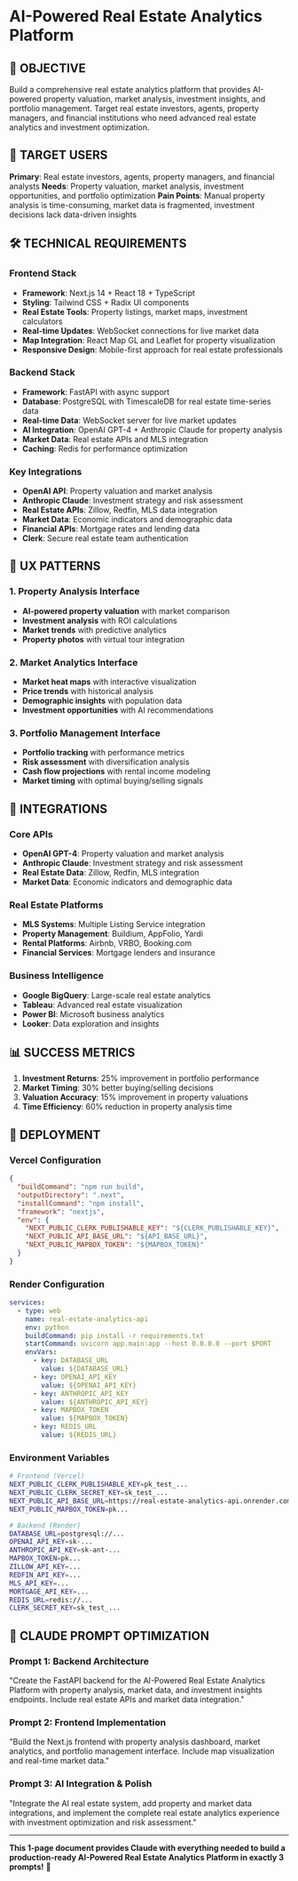 # AI-Powered Real Estate Analytics Platform

## 🎯 OBJECTIVE
Build a comprehensive real estate analytics platform that provides AI-powered property valuation, market analysis, investment insights, and portfolio management. Target real estate investors, agents, property managers, and financial institutions who need advanced real estate analytics and investment optimization.

## 👥 TARGET USERS
**Primary**: Real estate investors, agents, property managers, and financial analysts
**Needs**: Property valuation, market analysis, investment opportunities, and portfolio optimization
**Pain Points**: Manual property analysis is time-consuming, market data is fragmented, investment decisions lack data-driven insights

## 🛠️ TECHNICAL REQUIREMENTS

### Frontend Stack
- **Framework**: Next.js 14 + React 18 + TypeScript
- **Styling**: Tailwind CSS + Radix UI components
- **Real Estate Tools**: Property listings, market maps, investment calculators
- **Real-time Updates**: WebSocket connections for live market data
- **Map Integration**: React Map GL and Leaflet for property visualization
- **Responsive Design**: Mobile-first approach for real estate professionals

### Backend Stack
- **Framework**: FastAPI with async support
- **Database**: PostgreSQL with TimescaleDB for real estate time-series data
- **Real-time Data**: WebSocket server for live market updates
- **AI Integration**: OpenAI GPT-4 + Anthropic Claude for property analysis
- **Market Data**: Real estate APIs and MLS integration
- **Caching**: Redis for performance optimization

### Key Integrations
- **OpenAI API**: Property valuation and market analysis
- **Anthropic Claude**: Investment strategy and risk assessment
- **Real Estate APIs**: Zillow, Redfin, MLS data integration
- **Market Data**: Economic indicators and demographic data
- **Financial APIs**: Mortgage rates and lending data
- **Clerk**: Secure real estate team authentication

## 🎨 UX PATTERNS

### 1. Property Analysis Interface
- **AI-powered property valuation** with market comparison
- **Investment analysis** with ROI calculations
- **Market trends** with predictive analytics
- **Property photos** with virtual tour integration

### 2. Market Analytics Interface
- **Market heat maps** with interactive visualization
- **Price trends** with historical analysis
- **Demographic insights** with population data
- **Investment opportunities** with AI recommendations

### 3. Portfolio Management Interface
- **Portfolio tracking** with performance metrics
- **Risk assessment** with diversification analysis
- **Cash flow projections** with rental income modeling
- **Market timing** with optimal buying/selling signals

## 🔗 INTEGRATIONS

### Core APIs
- **OpenAI GPT-4**: Property valuation and market analysis
- **Anthropic Claude**: Investment strategy and risk assessment
- **Real Estate Data**: Zillow, Redfin, MLS integration
- **Market Data**: Economic indicators and demographic data

### Real Estate Platforms
- **MLS Systems**: Multiple Listing Service integration
- **Property Management**: Buildium, AppFolio, Yardi
- **Rental Platforms**: Airbnb, VRBO, Booking.com
- **Financial Services**: Mortgage lenders and insurance

### Business Intelligence
- **Google BigQuery**: Large-scale real estate analytics
- **Tableau**: Advanced real estate visualization
- **Power BI**: Microsoft business analytics
- **Looker**: Data exploration and insights

## 📊 SUCCESS METRICS
1. **Investment Returns**: 25% improvement in portfolio performance
2. **Market Timing**: 30% better buying/selling decisions
3. **Valuation Accuracy**: 15% improvement in property valuations
4. **Time Efficiency**: 60% reduction in property analysis time

## 🚀 DEPLOYMENT

### Vercel Configuration
```json
{
  "buildCommand": "npm run build",
  "outputDirectory": ".next",
  "installCommand": "npm install",
  "framework": "nextjs",
  "env": {
    "NEXT_PUBLIC_CLERK_PUBLISHABLE_KEY": "${CLERK_PUBLISHABLE_KEY}",
    "NEXT_PUBLIC_API_BASE_URL": "${API_BASE_URL}",
    "NEXT_PUBLIC_MAPBOX_TOKEN": "${MAPBOX_TOKEN}"
  }
}
```

### Render Configuration
```yaml
services:
  - type: web
    name: real-estate-analytics-api
    env: python
    buildCommand: pip install -r requirements.txt
    startCommand: uvicorn app.main:app --host 0.0.0.0 --port $PORT
    envVars:
      - key: DATABASE_URL
        value: ${DATABASE_URL}
      - key: OPENAI_API_KEY
        value: ${OPENAI_API_KEY}
      - key: ANTHROPIC_API_KEY
        value: ${ANTHROPIC_API_KEY}
      - key: MAPBOX_TOKEN
        value: ${MAPBOX_TOKEN}
      - key: REDIS_URL
        value: ${REDIS_URL}
```

### Environment Variables
```bash
# Frontend (Vercel)
NEXT_PUBLIC_CLERK_PUBLISHABLE_KEY=pk_test_...
NEXT_PUBLIC_CLERK_SECRET_KEY=sk_test_...
NEXT_PUBLIC_API_BASE_URL=https://real-estate-analytics-api.onrender.com
NEXT_PUBLIC_MAPBOX_TOKEN=pk...

# Backend (Render)
DATABASE_URL=postgresql://...
OPENAI_API_KEY=sk-...
ANTHROPIC_API_KEY=sk-ant-...
MAPBOX_TOKEN=pk...
ZILLOW_API_KEY=...
REDFIN_API_KEY=...
MLS_API_KEY=...
MORTGAGE_API_KEY=...
REDIS_URL=redis://...
CLERK_SECRET_KEY=sk_test_...
```

## 🎯 CLAUDE PROMPT OPTIMIZATION

### Prompt 1: Backend Architecture
"Create the FastAPI backend for the AI-Powered Real Estate Analytics Platform with property analysis, market data, and investment insights endpoints. Include real estate APIs and market data integration."

### Prompt 2: Frontend Implementation
"Build the Next.js frontend with property analysis dashboard, market analytics, and portfolio management interface. Include map visualization and real-time market data."

### Prompt 3: AI Integration & Polish
"Integrate the AI real estate system, add property and market data integrations, and implement the complete real estate analytics experience with investment optimization and risk assessment."

---

**This 1-page document provides Claude with everything needed to build a production-ready AI-Powered Real Estate Analytics Platform in exactly 3 prompts!** 🚀
